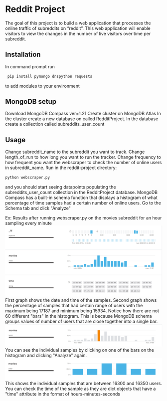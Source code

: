# Reddit Project
The goal of this project is to build a web application that processes the online traffic of subreddits on “reddit”. This web application will enable visitors to view the changes in the number of live visitors over time per subreddit.

## Installation
In command prompt run
```bash
 pip install pymongo dnspython requests
```
to add modules to your environment

## MongoDB setup
Download MongoDB Compass ver=1.21
Create cluster on MongoDB Atlas
In the cluster create a new database on called RedditProject.
In the database create a collection called subreddits_user_count

## Usage
Change subreddit_name to the subreddit you want to track. Change length_of_run to how long you want to run the tracker. Change frequency to how frequent you want the webscraper to check the number of online users in subreddit_name.
Run in the reddit-project directory:
```bash
python webscraper.py
```
and you should start seeing datapoints populating the subreddits_user_count collection in the RedditProject database.
MongoDB Compass has a built-in schema function that displays a histogram of what percentage of time samples had a certain number of online users. Go to the Schema tab and click "Analyze"

Ex: Results after running webscraper.py on the movies subreddit for an hour sampling every minute
![](images/Capture1.PNG)
First graph shows the date and time of the samples. Second graph shows the percentage of samples that had certain range of users with the maximum being 17187 and minimum being 15934. Notice how there are not 60 different "bars" in the histogram. This is because MongoDB schema groups values of number of users that are close together into a single bar. 
![](images/Capture2.PNG)
You can see the individual samples by clicking on one of the bars on the histogram and clicking "Analyze" again. 
![](images/Capture3.PNG)
This shows the individual samples that are between 16300 and 16350 users. You can check the time of the sample as they are dict objects that have a "time" attribute in the format of hours-minutes-seconds
